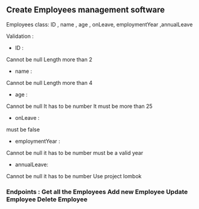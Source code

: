 ## Create Employees management software
Employees class: ID , name , age , onLeave, employmentYear ,annualLeave

Validation :

- ID :

Cannot be null
Length more than 2

- name :

Cannot be null
Length more than 4

- age :

Cannot be null
It has to be number
It must be more than 25

- onLeave :

must be false

- employmentYear :

Cannot be null
it has to be number
must be a valid year

- annualLeave:

Cannot be null
it has to be number
Use project lombok

### Endpoints : Get all the Employees Add new Employee Update Employee Delete Employee
